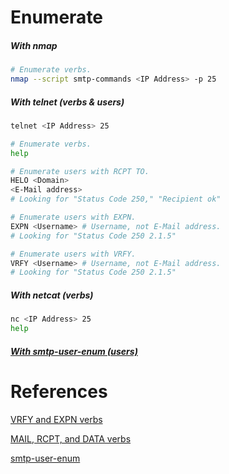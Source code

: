 # Enumerate
##### With nmap
```bash
# Enumerate verbs.
nmap --script smtp-commands <IP Address> -p 25
```

##### With telnet (verbs & users)
```bash
telnet <IP Address> 25

# Enumerate verbs.
help

# Enumerate users with RCPT TO.
HELO <Domain>
<E-Mail address>
# Looking for "Status Code 250," "Recipient ok"

# Enumerate users with EXPN.
EXPN <Username> # Username, not E-Mail address.
# Looking for "Status Code 250 2.1.5"

# Enumerate users with VRFY.
VRFY <Username> # Username, not E-Mail address.
# Looking for "Status Code 250 2.1.5"
```

##### With netcat (verbs)
```bash
nc <IP Address> 25
help
```

##### [With smtp-user-enum (users)](../../Tools/SMTP/smtp-user-enum/README.md)

# References
[VRFY and EXPN verbs](https://cr.yp.to/smtp/vrfy.html)

[MAIL, RCPT, and DATA verbs](https://cr.yp.to/smtp/mail.html)

[smtp-user-enum](https://pentestmonkey.net/tools/user-enumeration/smtp-user-enum)